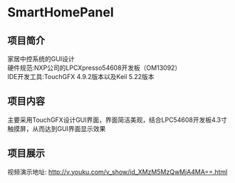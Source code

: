 # SmartHomePanel
## 项目简介
家居中控系统的GUI设计  
硬件规范:NXP公司的LPCXpresso54608开发板（OM13092）  
IDE开发工具:TouchGFX 4.9.2版本以及Keil 5.22版本
## 项目内容
主要采用TouchGFX设计GUI界面，界面简洁美观，结合LPC54608开发板4.3寸触摸屏，从而达到GUI界面显示效果
## 项目展示
视频演示地址:
http://v.youku.com/v_show/id_XMzM5MzQwMjA4MA==.html
